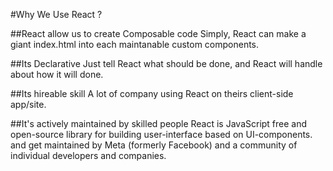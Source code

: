#Why We Use React ?

##React allow us to create Composable code
 Simply, React can make a giant index.html into each maintanable custom components.

##Its Declarative
 Just tell React what should be done, and React will handle about how it will done.

##Its hireable skill
  A lot of company using React on theirs client-side app/site.

##It's actively maintained by skilled people
  React is JavaScript free and open-source library for building user-interface based on UI-components.
  and get maintained by Meta (formerly Facebook) and a community of individual developers and companies.